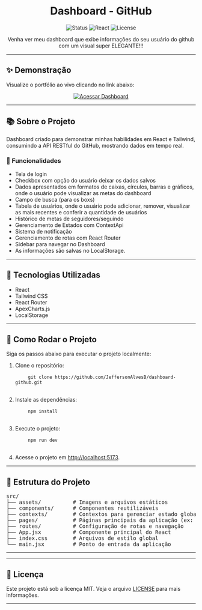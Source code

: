 <h1 align="center">Dashboard - GitHub</h1>

<p align="center">
  <img src="https://img.shields.io/badge/Status-Concluído%20e%20Hospedado-green?style=flat-square" alt="Status">
  <img src="https://img.shields.io/badge/React-18.3.1-blue?style=flat-square&logo=react" alt="React">
  <img src="https://img.shields.io/badge/License-MIT-blue?style=flat-square" alt="License">
</p>

<p align="center">
  Venha ver meu dashboard que exibe informações do seu usuário do github com um visual super ELEGANTE!!!
</p>

---

<h2>✨ Demonstração</h2>
<p>Visualize o portfólio ao vivo clicando no link abaixo:</p>
<p align="center">
  <a href="https://jeffboard.netlify.app/" target="_blank">
    <img src="https://img.shields.io/badge/Acessar%20Dashboard-Azul?style=flat-square&logo=googlechrome" alt="Acessar Dashboard">
  </a>
</p>

---

<h2>📚 Sobre o Projeto</h2>
<p>
  Dashboard criado para demonstrar minhas habilidades em React e Tailwind, consumindo a API RESTful do GitHub, mostrando dados em tempo real.
</p>

<h3>🔑 Funcionalidades</h3>
<ul>
  <li>Tela de login</li>
  <li>Checkbox com opção do usuário deixar os dados salvos</li>
  <li>Dados apresentados em formatos de caixas, círculos, barras e gráficos, onde o usuário pode visualizar as metas do dashboard</li>
  <li>Campo de busca (para os boxs)</li>
  <li>Tabela de usuários, onde o usuário pode adicionar, remover, visualizar as mais recentes e conferir a quantidade de usuários</li>
  <li>Histórico de metas de seguidores/seguindo</li>
  <li>Gerenciamento de Estados com ContextApi</li>
  <li>Sistema de notificação</li>
  <li>Gerenciamento de rotas com React Router</li>
  <li>Sidebar para navegar no Dashboard</li>
  <li>As informações são salvas no LocalStorage.</li>
</ul>

---

<h2>🚀 Tecnologias Utilizadas</h2>
<ul>
  <li>React</li>
  <li>Tailwind CSS</li>
  <li>React Router</li>
  <li>ApexCharts.js</li>
  <li>LocalStorage</li>
  
</ul>

---

<h2>🔧 Como Rodar o Projeto</h2>
<p>Siga os passos abaixo para executar o projeto localmente:</p>
<ol>
  <li>Clone o repositório:</li>
  <pre>
    <code>git clone https://github.com/JeffersonAlvesB/dashboard-github.git</code>
  </pre>
  <li>Instale as dependências:</li>
  <pre>
    <code>npm install</code>
  </pre>
  <li>Execute o projeto:</li>
  <pre>
    <code>npm run dev</code>
  </pre>
  <li>Acesse o projeto em <a href="http://localhost:5173" target="_blank">http://localhost:5173</a>.</li>
</ol>


---

<h2>📂 Estrutura do Projeto</h2>
<pre>
src/
├── assets/          # Imagens e arquivos estáticos
├── components/      # Componentes reutilizáveis 
├── contexts/        # Contextos para gerenciar estado global
├── pages/           # Páginas principais da aplicação (ex: Dashboard, Login, etc.)
├── routes/          # Configuração de rotas e navegação
├── App.jsx          # Componente principal do React
├── index.css        # Arquivos de estilo global
└── main.jsx         # Ponto de entrada da aplicação
</pre>

---



---

<h2>📄 Licença</h2>
<p>Este projeto está sob a licença MIT. Veja o arquivo <a href="https://github.com/JeffersonAlvesB/dashboard-github/blob/main/LICENSE" target="_blank">LICENSE</a> para mais informações.</p>

---
